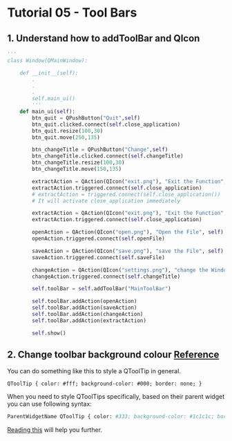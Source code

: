 # Tutorial 05 - Tool Bars

## 1. Understand how to addToolBar and QIcon
```python
'''
class Window(QMainWindow):

    def __init__(self):
        .
        .
        .
        self.main_ui()
        '''
    def main_ui(self):
        btn_quit = QPushButton("Quit",self)
        btn_quit.clicked.connect(self.close_application)
        btn_quit.resize(100,30)
        btn_quit.move(250,135)

        btn_changeTitle = QPushButton("Change",self)
        btn_changeTitle.clicked.connect(self.changeTitle)
        btn_changeTitle.resize(100,30)
        btn_changeTitle.move(150,135)

        extractAction = QAction(QIcon("exit.png"), "Exit the Function", self)
        extractAction.triggered.connect(self.close_application)
        # extractAction = triggered.connect(self.close_application())
        # It will activate close_application immediately

        extractAction = QAction(QIcon("exit.png"), "Exit the Function", self)
        extractAction.triggered.connect(self.close_application)

        openAction = QAction(QIcon("open.png"), "Open the File", self)
        openAction.triggered.connect(self.openFile)

        saveAction = QAction(QIcon("save.png"), "save the File", self)
        saveAction.triggered.connect(self.saveFile)

        changeAction = QAction(QIcon("settings.png"), "change the Window Title", self)
        changeAction.triggered.connect(self.changeTitle)

        self.toolBar = self.addToolBar("MainToolBar")

        self.toolBar.addAction(openAction)
        self.toolBar.addAction(saveAction)
        self.toolBar.addAction(changeAction)
        self.toolBar.addAction(extractAction)

        self.show()
```

## 2. Change toolbar background colour [Reference](https://stackoverflow.com/a/13695275Z)  
You can do something like this to style a QToolTip in general.  
```ptyhon
QToolTip { color: #fff; background-color: #000; border: none; }
```
When you need to style QToolTips specifically, based on their parent widget you can use following syntax:  
```python
ParentWidgetName QToolTip { color: #333; background-color: #1c1c1c; border: none; }
```
[Reading this](https://doc.qt.io/qt-5/stylesheet.html) will help you further.  
